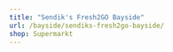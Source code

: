 ```yaml
---
title: "Sendik's Fresh2GO Bayside"
url: /bayside/sendiks-fresh2go-bayside/
shop: Supermarkt
---
```

